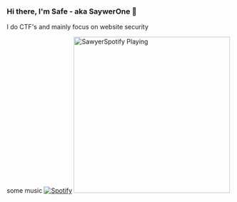 ### Hi there, I'm Safe - aka SaywerOne 👋
I do CTF's and mainly focus on website security


some music
[![Spotify](https://sawyerone.vercel.app/api/spotify)](https://open.spotify.com/user/ycrw5fu3n6jpve0ve7f1137bq)
[<img src="https://now-playing-sawyerone.vercel.app/api/spotify-playing" alt="SawyerSpotify Playing" width="350" />](https://open.spotify.com/user/ycrw5fu3n6jpve0ve7f1137bq)
